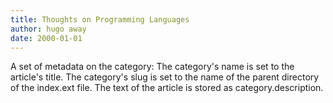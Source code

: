 ```yaml
---
title: Thoughts on Programming Languages
author: hugo away
date: 2000-01-01
---
```


A set of metadata on the category:
    The category's name is set to the article's title.
    The category's slug is set to the name of the parent directory of the index.ext file.
    The text of the article is stored as category.description.
